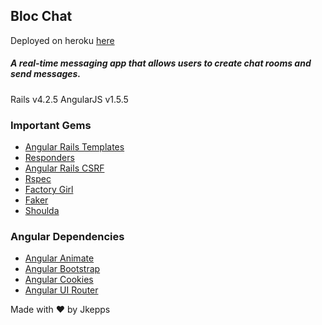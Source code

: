 ## Bloc Chat

Deployed on heroku [here](http://bloc-chat-jepps.herokuapp.com/)

##### A real-time messaging app that allows users to create chat rooms and send messages.

Rails v4.2.5
AngularJS v1.5.5

### Important Gems
- [Angular Rails Templates](https://github.com/pitr/angular-rails-templates)
- [Responders](https://github.com/plataformatec/responders)
- [Angular Rails CSRF](https://github.com/jsanders/angular_rails_csrf)
- [Rspec](https://github.com/rspec/rspec)
- [Factory Girl](https://github.com/thoughtbot/factory_girl)
- [Faker](https://github.com/stympy/faker)
- [Shoulda](https://github.com/thoughtbot/shoulda-matchers)

### Angular Dependencies
- [Angular Animate](https://github.com/angular/angular.js/tree/master/src/ngAnimate)
- [Angular Bootstrap](https://angular-ui.github.io/bootstrap/)
- [Angular Cookies](https://github.com/angular/bower-angular-cookies)
- [Angular UI Router](https://github.com/angular-ui/ui-router)


Made with &hearts; by Jkepps
